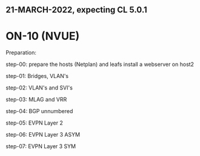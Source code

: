 
## 21-MARCH-2022, expecting CL 5.0.1

# ON-10 (NVUE)

Preparation:

step-00: prepare the hosts (Netplan) and leafs
    install a webserver on host2

step-01: Bridges, VLAN's

step-02: VLAN's and SVI's

step-03: MLAG and VRR

step-04: BGP unnumbered

step-05: EVPN Layer 2 

step-06: EVPN Layer 3 ASYM

step-07: EVPN Layer 3 SYM
